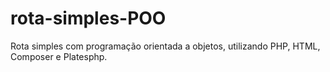 # rota-simples-POO

Rota simples com programação orientada a objetos, utilizando PHP, HTML, Composer e Platesphp.